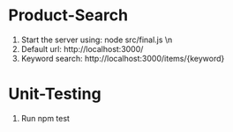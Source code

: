 # Product-Search
1. Start the server using: node src/final.js \n
2. Default url: http://localhost:3000/
3. Keyword search: http://localhost:3000/items/{keyword}

# Unit-Testing
1. Run npm test

